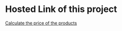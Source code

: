 # Hosted Link of this project

[Calculate the price of the products](https://keerthanakumar76.github.io/ProductCart/)
